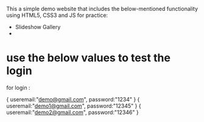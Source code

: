 This a simple demo website that includes the below-mentioned functionality using HTML5, CSS3 and JS for practice:

-  Slideshow Gallery
-   



# use the below values to test the login 
for login :

{
    useremail:"demo@gmail.com",
    password:"1234"
  }
  {
    useremail:"demo1@gmail.com",
    password:"12345"
  }
  {
  useremail:"demo2@gmail.com",
  password:"12346"
  }
